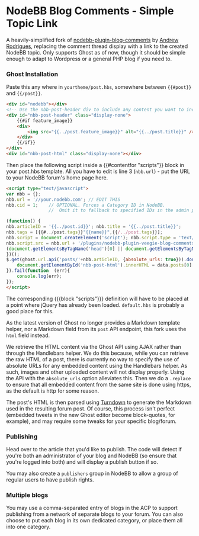 # NodeBB Blog Comments - Simple Topic Link

A heavily-simplified fork of [nodebb-plugin-blog-comments](https://github.com/psychobunny/nodebb-plugin-blog-comments/) by [Andrew Rodrigues](https://github.com/psychobunny), replacing the comment thread display with a link to the created NodeBB topic. Only supports Ghost as of now, though it should be simple enough to adapt to Wordpress or a general PHP blog if you need to.

### Ghost Installation

Paste this any where in `yourtheme/post.hbs`, somewhere between `{{#post}}` and `{{/post}}`.

```html
<div id="nodebb"></div>
<!-- Use the nbb-post-header div to include any content you want to include that isn't part of the Ghost API post endpoint "html" field. It can also be left empty. This example adds the feature image, if one exists. -->
<div id="nbb-post-header" class="display-none"> 
    {{#if feature_image}}
	<div>
		<img src="{{../post.feature_image}}" alt="{{../post.title}}" />
	</div>
	{{/if}}
</div>
<div id="nbb-post-html" class="display-none"></div>
```
Then place the following script inside a {{#contentfor "scripts"}} block in your post.hbs template. All you have to edit is line 3 (`nbb.url`) - put the URL to your NodeBB forum's home page here.

```html
<script type="text/javascript">
var nbb = {};
nbb.url = '//your.nodebb.com'; // EDIT THIS
nbb.cid = 1;	// OPTIONAL. Forces a Category ID in NodeBB.
				//  Omit it to fallback to specified IDs in the admin panel.

(function() {
nbb.articleID = '{{../post.id}}'; nbb.title = '{{../post.title}}';
nbb.tags = [{{#../post.tags}}"{{name}}",{{/../post.tags}}];
nbb.script = document.createElement('script'); nbb.script.type = 'text/javascript'; nbb.script.async = true;
nbb.script.src = nbb.url + '/plugins/nodebb-plugin-veegie-blog-comments/lib/ghost.js';
(document.getElementsByTagName('head')[0] || document.getElementsByTagName('body')[0]).appendChild(nbb.script);
})();
$.get(ghost.url.api('posts/'+nbb.articleID, {absolute_urls: true})).done(function (data){
    document.getElementById('nbb-post-html').innerHTML = data.posts[0].html.replace('http://' + document.location.host, 'https://' + document.location.host);
}).fail(function  (err){
	console.log(err);
});
</script>
```

The corresponding {{{block "scripts"}}} definition will have to be placed at a point where jQuery has already been loaded. `default.hbs` is probably a good place for this.

As the latest version of Ghost no longer provides a Markdown template helper, nor a Markdown field from its `post` API endpoint, this fork uses the `html` field instead.

We retrieve the HTML content via the Ghost API using AJAX rather than through the Handlebars helper. We do this because, while you can retrieve the raw HTML of a post, there is currently no way to specify the use of absolute URLs for any embedded content using the Handlebars helper. As such, images and other uploaded content will not display properly. Using the API with the `absolute_urls` option alleviates this. Then we do a `.replace` to ensure that all embedded content from the same site is done using https, as the default is http for some reason.

The post's HTML is then parsed using [Turndown](https://github.com/domchristie/turndown) to generate the Markdown used in the resulting forum post. Of course, this process isn't perfect (embedded tweets in the new Ghost editor become block-quotes, for example), and may require some tweaks for your specific blog/forum.

### Publishing

Head over to the article that you'd like to publish. The code will detect if you're both an administrator of your blog and NodeBB (so ensure that you're logged into both) and will display a publish button if so.

You may also create a `publishers` group in NodeBB to allow a group of regular users to have publish rights.


### Multiple blogs

You may use a comma-separated entry of blogs in the ACP to support publishing from a network of separate blogs to your forum. You can also choose to put each blog in its own dedicated category, or place them all into one category.

